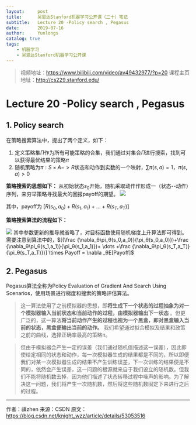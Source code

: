```yaml
---
layout:     post
title:      吴恩达Stanford机器学习公开课（二十）笔记
subtitle:   Lecture 20 -Policy search , Pegasus
date:       2019-07-16
author:     Yunlongs
catalog: true
tags:
    - 机器学习
    - 吴恩达Stanford机器学习公开课
---
```


>视频地址：https://www.bilibili.com/video/av49432977/?p=20
课程主页地址：http://cs229.stanford.edu/

# Lecture 20 -Policy search , Pegasus
## 1. Policy search

在策略搜索算法中，提出了两个定义，如下：
1. 定义策略集$\Pi$作为所有可能策略的合集，我们通过对集合$\Pi$进行搜索，找到可以获得最优结果的策略$π$
2. 随机策略为$π:S\times A->R$状态和动作到实数的一个映射，$\sum \pi(s, a)=1$，$π(s,a)>0$   

**策略搜索的思想如下：** 从初始状态$s_0$开始，随机采取动作作形成一（状态--动作）序列，来穷举策略寻找最大的回报payoff的期望。
![](https://yunlongs-1253041399.cos.ap-chengdu.myqcloud.com/image/Stanford/lecture-20-1.jpg)

其中，payoff为 $[R(s_0, a_0)+R(s_1, a_1)+\ldots+R(s_T, a_T)]$

**策略搜索算法的流程如下：** 

![](https://yunlongs-1253041399.cos.ap-chengdu.myqcloud.com/image/Stanford/lecture-20-2.jpg)
其中参数更新的推导就省略了，对目标函数使用随机梯度上升算法即可得到。
需要注意到算法中的，$[(\frac {\nabla_θ\pi_θ(s_0,a_0)}{\pi_θ(s_0,a_0)})+\frac {\nabla_θ\pi_θ(s_1,a_1)}{\pi_θ(s_1,a_1)})+ \dots +\frac {\nabla_θ\pi_θ(s_T,a_T)}{\pi_θ(s_T,a_T)})] \times Payoff = \nabla _θE[Payoff]$

## 2. Pegasus
Pegasus算法全称为Policy Evaluation of Gradient And Search Using Scenarios，使用场景进行梯度和搜索的策略评估算法。

>这一算法使用了之前模拟器的思想，即**将生成下一个状态的过程抽象为对一个模拟器输入当前状态和当前动作的过程，由模拟器输出下一状态** 。但更广泛的，这一算法**将当前动作产生的过程也视为一个黑盒，即对黑盒输入当前的状态，黑盒便输出当前的动作。** 我们希望通过拟合模拟及结果和政策之前的曲线，选择正确率最高的策略π。

> 但由于模拟器会产生一定的误差（我们通过随机值描述这一误差），因此即使给定相同的状态和动作，每一次模拟器生成的结果都是不同的，所以即便我们对某一次模拟器生成的结果不产生训练误差，下一次训练的结果便是不同的，依然会产生误差，这一问题的根源就来自于我们设立的随机数。但我们不能将随机数去掉，因为他们描述了状态转移过程中噪声的影响。为了解决这一问题，我们将产生一次随机数，然后将这些随机数固定下来进行之后的过程。
--------------------- 
作者：禛zhen 
来源：CSDN 
原文：https://blog.csdn.net/knight_wzz/article/details/53053516 
